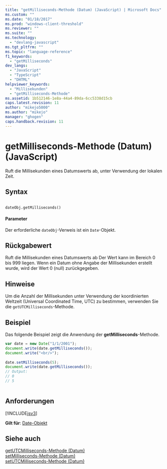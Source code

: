 ```yaml
---
title: "getMilliseconds-Methode (Datum) (JavaScript) | Microsoft Docs"
ms.custom: ""
ms.date: "01/18/2017"
ms.prod: "windows-client-threshold"
ms.reviewer: ""
ms.suite: ""
ms.technology: 
  - "devlang-javascript"
ms.tgt_pltfrm: ""
ms.topic: "language-reference"
f1_keywords: 
  - "getMilliseconds"
dev_langs: 
  - "JavaScript"
  - "TypeScript"
  - "DHTML"
helpviewer_keywords: 
  - "Millisekunden"
  - "getMilliseconds-Methode"
ms.assetid: 1b512146-1e8a-44a4-89da-6cc5338d15cb
caps.latest.revision: 11
author: "mikejo5000"
ms.author: "mikejo"
manager: "ghogen"
caps.handback.revision: 11
---
```

# getMilliseconds-Methode (Datum) (JavaScript)
Ruft die Millisekunden eines Datumswerts ab, unter Verwendung der lokalen Zeit.  
  
## Syntax  
  
```  
  
dateObj.getMilliseconds()   
```  
  
#### Parameter  
 Der erforderliche `dateObj`\-Verweis ist ein `Date`\-Objekt.  
  
## Rückgabewert  
 Ruft die Millisekunden eines Datumswerts ab  Der Wert kann im Bereich 0 bis 999 liegen.  Wenn ein Datum ohne Angabe der Millisekunden erstellt wurde, wird der Wert 0 \(null\) zurückgegeben.  
  
## Hinweise  
 Um die Anzahl der Millisekunden unter Verwendung der koordinierten Weltzeit \(Universal Coordinated Time, UTC\) zu bestimmen, verwenden Sie die `getUTCMilliseconds`\-Methode.  
  
## Beispiel  
 Das folgende Beispiel zeigt die Anwendung der **getMilliseconds**\-Methode.  
  
```javascript  
var date = new Date("1/1/2001");  
document.write(date.getMilliseconds());  
document.write("<br/>");  
  
date.setMilliseconds(5);  
document.write(date.getMilliseconds());  
// Output:   
// 0  
// 5  
  
```  
  
## Anforderungen  
 [!INCLUDE[jsv3](../../javascript/reference/includes/jsv3-md.md)]  
  
 **Gilt für**: [Date\-Objekt](../../javascript/reference/date-object-javascript.md)  
  
## Siehe auch  
 [getUTCMilliseconds\-Methode \(Datum\)](../../javascript/reference/getutcmilliseconds-method-date-javascript.md)   
 [setMilliseconds\-Methode \(Datum\)](../../javascript/reference/setmilliseconds-method-date-javascript.md)   
 [setUTCMilliseconds\-Methode \(Datum\)](../../javascript/reference/setutcmilliseconds-method-date-javascript.md)